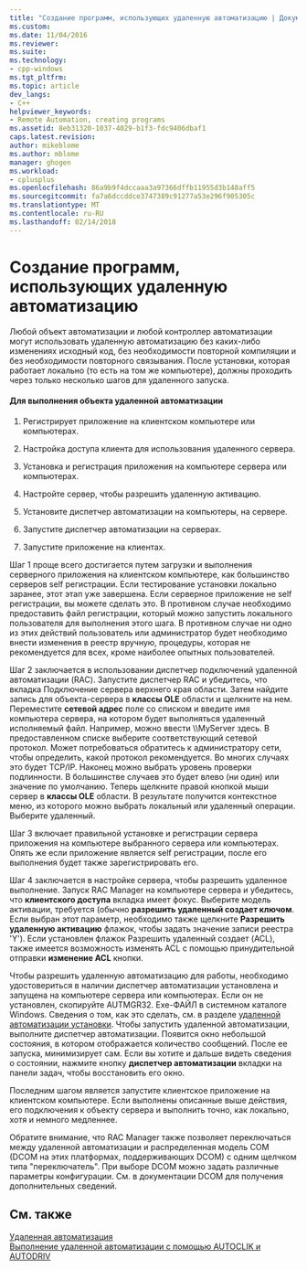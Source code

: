 ```yaml
---
title: "Создание программ, использующих удаленную автоматизацию | Документы Microsoft"
ms.custom: 
ms.date: 11/04/2016
ms.reviewer: 
ms.suite: 
ms.technology:
- cpp-windows
ms.tgt_pltfrm: 
ms.topic: article
dev_langs:
- C++
helpviewer_keywords:
- Remote Automation, creating programs
ms.assetid: 8eb31320-1037-4029-b1f3-fdc9406dbaf1
caps.latest.revision: 
author: mikeblome
ms.author: mblome
manager: ghogen
ms.workload:
- cplusplus
ms.openlocfilehash: 86a9b9f4dccaaa3a97366dffb11955d3b148aff5
ms.sourcegitcommit: fa7a6dccddce3747389c91277a53e296f905305c
ms.translationtype: MT
ms.contentlocale: ru-RU
ms.lasthandoff: 02/14/2018
---
```

# <a name="creating-programs-that-use-remote-automation"></a>Создание программ, использующих удаленную автоматизацию
Любой объект автоматизации и любой контроллер автоматизации могут использовать удаленную автоматизацию без каких-либо изменениях исходный код, без необходимости повторной компиляции и без необходимости повторного связывания. После установки, которая работает локально (то есть на том же компьютере), должны проходить через только несколько шагов для удаленного запуска.  
  
#### <a name="to-execute-the-remote-automation-object"></a>Для выполнения объекта удаленной автоматизации  
  
1.  Регистрирует приложение на клиентском компьютере или компьютерах.  
  
2.  Настройка доступа клиента для использования удаленного сервера.  
  
3.  Установка и регистрация приложения на компьютере сервера или компьютерах.  
  
4.  Настройте сервер, чтобы разрешить удаленную активацию.  
  
5.  Установите диспетчер автоматизации на компьютеры, на сервере.  
  
6.  Запустите диспетчер автоматизации на серверах.  
  
7.  Запустите приложение на клиентах.  
  
 Шаг 1 проще всего достигается путем загрузки и выполнения серверного приложения на клиентском компьютере, как большинство серверов self регистрации. Если тестирование установки локально заранее, этот этап уже завершена. Если серверное приложение не self регистрации, вы можете сделать это. В противном случае необходимо предоставить файл регистрации, который можно запустить локального пользователя для выполнения этого шага. В противном случае ни одно из этих действий пользователь или администратор будет необходимо внести изменения в реестр вручную, процедуры, которая не рекомендуется для всех, кроме наиболее опытных пользователей.  
  
 Шаг 2 заключается в использовании диспетчер подключений удаленной автоматизации (RAC). Запустите диспетчер RAC и убедитесь, что вкладка Подключение сервера верхнего края области. Затем найдите запись для объекта-сервера в **классы OLE** области и щелкните на нем. Переместите **сетевой адрес** поле со списком и введите имя компьютера сервера, на котором будет выполняться удаленный исполняемый файл. Например, можно ввести \\\MyServer здесь. В предоставленном списке выберите соответствующий сетевой протокол. Может потребоваться обратитесь к администратору сети, чтобы определить, какой протокол рекомендуется. Во многих случаях это будет TCP/IP. Наконец можно выбрать уровень проверки подлинности. В большинстве случаев это будет влево (ни один) или значение по умолчанию. Теперь щелкните правой кнопкой мыши сервер в **классы OLE** области. В результате получится контекстное меню, из которого можно выбрать локальный или удаленный операции. Выберите удаленный.  
  
 Шаг 3 включает правильной установке и регистрации сервера приложения на компьютере выбранного сервера или компьютерах. Опять же если приложение является self регистрации, после его выполнения будет также зарегистрировать его.  
  
 Шаг 4 заключается в настройке сервера, чтобы разрешить удаленное выполнение. Запуск RAC Manager на компьютере сервера и убедитесь, что **клиентского доступа** вкладка имеет фокус. Выберите модель активации, требуется (обычно **разрешить удаленный создает ключом**. Если выбран этот параметр, необходимо также щелкните **Разрешить удаленную активацию** флажок, чтобы задать значение записи реестра 'Y'). Если установлен флажок Разрешить удаленный создает (ACL), также имеется возможность изменять ACL с помощью принудительной отправки **изменение ACL** кнопки.  
  
 Чтобы разрешить удаленную автоматизацию для работы, необходимо удостовериться в наличии диспетчер автоматизации установлена и запущена на компьютере сервера или компьютерах. Если он не установлен, скопируйте AUTMGR32. Exe-ФАЙЛ в системном каталоге Windows. Сведения о том, как это сделать, см. в разделе [удаленной автоматизации установки](../mfc/remote-automation-installation.md). Чтобы запустить удаленной автоматизации, выполните диспетчер автоматизации. Появится окно небольшой состояния, в котором отображается количество сообщений. После ее запуска, минимизирует сам. Если вы хотите и дальше видеть сведения о состоянии, нажмите кнопку **диспетчер автоматизации** вкладки на панели задач, чтобы восстановить его окно.  
  
 Последним шагом является запустите клиентское приложение на клиентском компьютере. Если выполнены описанные выше действия, его подключения к объекту сервера и выполнить точно, как локально, хотя и немного медленнее.  
  
 Обратите внимание, что RAC Manager также позволяет переключаться между удаленной автоматизации и распределенная модель COM (DCOM на этих платформах, поддерживающих DCOM) с одним щелчком типа "переключатель". При выборе DCOM можно задать различные параметры конфигурации. См. в документации DCOM для получения дополнительных сведений.  
  
## <a name="see-also"></a>См. также  
 [Удаленная автоматизация](../mfc/remote-automation.md)   
 [Выполнение удаленной автоматизации с помощью AUTOCLIK и AUTODRIV](../mfc/running-remote-automation-using-autoclik-and-autodriv.md)

